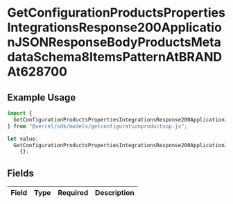 # GetConfigurationProductsPropertiesIntegrationsResponse200ApplicationJSONResponseBodyProductsMetadataSchema8ItemsPatternAtBRANDAt628700

## Example Usage

```typescript
import {
  GetConfigurationProductsPropertiesIntegrationsResponse200ApplicationJSONResponseBodyProductsMetadataSchema8ItemsPatternAtBRANDAt628700,
} from "@vercel/sdk/models/getconfigurationproductsop.js";

let value:
  GetConfigurationProductsPropertiesIntegrationsResponse200ApplicationJSONResponseBodyProductsMetadataSchema8ItemsPatternAtBRANDAt628700 =
    {};
```

## Fields

| Field       | Type        | Required    | Description |
| ----------- | ----------- | ----------- | ----------- |